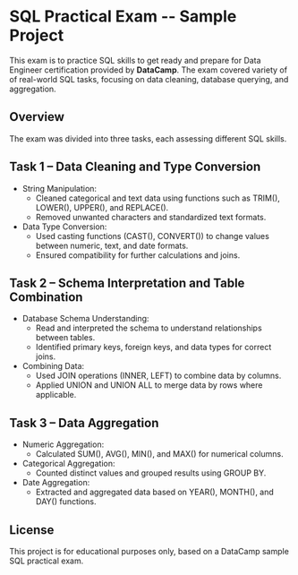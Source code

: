 # SQL Practical Exam -- Sample Project
This exam is to practice SQL skills to get ready and prepare for Data Engineer certification provided by **DataCamp**. The exam covered variety of of real-world SQL tasks, focusing on data cleaning, database querying, and aggregation. 

## Overview
The exam was divided into three tasks, each assessing different SQL skills.

## Task 1 – Data Cleaning and Type Conversion
- String Manipulation:
    - Cleaned categorical and text data using functions such as TRIM(), LOWER(), UPPER(), and REPLACE().<br/>
    - Removed unwanted characters and standardized text formats.
- Data Type Conversion:
    - Used casting functions (CAST(), CONVERT()) to change values between numeric, text, and date formats.<br/>
    - Ensured compatibility for further calculations and joins.

## Task 2 – Schema Interpretation and Table Combination
- Database Schema Understanding:
    - Read and interpreted the schema to understand relationships between tables.<br/>
    - Identified primary keys, foreign keys, and data types for correct joins.
- Combining Data:
    - Used JOIN operations (INNER, LEFT) to combine data by columns.<br/>
    - Applied UNION and UNION ALL to merge data by rows where applicable.
## Task 3 – Data Aggregation
- Numeric Aggregation:
    - Calculated SUM(), AVG(), MIN(), and MAX() for numerical columns.
- Categorical Aggregation:
    - Counted distinct values and grouped results using GROUP BY.
- Date Aggregation:
    - Extracted and aggregated data based on YEAR(), MONTH(), and DAY() functions.
 
## License
This project is for educational purposes only, based on a DataCamp sample SQL practical exam.
